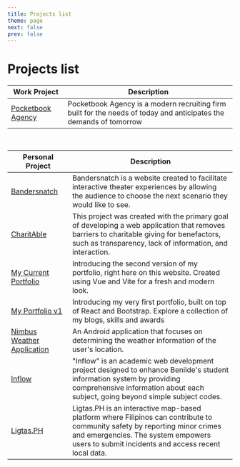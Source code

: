 ```yaml
---
title: Projects list
theme: page
next: false
prev: false
---
```


# Projects list

| Work Project                                            | Description | 
|-------------------------------------------------------------| --- |
| [Pocketbook Agency](/projects/pocketbook-agency) | Pocketbook Agency is a modern recruiting firm built for the needs of today and anticipates the demands of tomorrow|

<br />

| Personal Project                                            | Description | 
|-------------------------------------------------------------| --- |
| [Bandersnatch](/projects/bandersnatch) | Bandersnatch is a website created to facilitate interactive theater experiences by allowing the audience to choose the next scenario they would like to see.|
| [CharitAble](/projects/CharitAble)                          | This project was created with the primary goal of developing a web application that removes barriers to charitable giving for benefactors, such as transparency, lack of information, and interaction. |
| [My Current Portfolio](https://simonpangan.netlify.app/)    | Introducing the second version of my portfolio, right here on this website. Created using Vue and Vite for a fresh and modern look.|
| [My Portfolio v1](https://simonpangan.github.io/portfolio/) | Introducing my very first portfolio, built on top of React and Bootstrap. Explore a collection of my blogs, skills and awards|
| [Nimbus Weather Application](/projects/nimbus-weather)      | An Android application that focuses on determining the weather information of the user's location. |
| [Inflow](/projects/inflow)                                  | "Inflow" is an academic web development project designed to enhance Benilde's student information system by providing comprehensive information about each subject, going beyond simple subject codes. |
| [Ligtas.PH](/projects/ligtas-ph)                            | Ligtas.PH is an interactive map-based platform where Filipinos can contribute to community safety by reporting minor crimes and emergencies. The system empowers users to submit incidents and access recent local data.|
